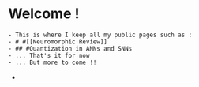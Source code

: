 # Welcome !
	- This is where I keep all my public pages such as :
	- # #[[Neuromorphic Review]]
	- ## #Quantization in ANNs and SNNs
	- ... That's it for now
	- ... But more to come !!
-